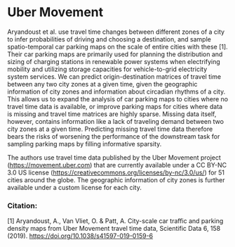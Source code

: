 # Uber Movement

Aryandoust et al. use travel time changes between different zones of a city to infer probabilities of driving and choosing a destination, and sample spatio-temporal car parking maps on the scale of entire cities with these [1]. Their car parking maps are primarily used for planning the distribution and sizing of charging stations in renewable power systems when electrifying mobility and utilizing storage capacities for vehicle-to-grid electricity system services. We can predict origin-destination matrices of travel time between any two city zones at a given time, given the geographic information of city zones and information about circadian rhythms of a city. This allows us to expand the analysis of car parking maps to cities where no travel time data is available, or improve parking maps for cities where data is missing and travel time matrices are highly sparse. Missing data itself, however, contains information like a lack of traveling demand between two city zones at a given time. Predicting missing travel time data therefore bears the risks of worsening the performance of the downstream task for sampling parking maps by filling informative sparsity.

The authors use travel time data published by the Uber Movement project (https://movement.uber.com) that are currently available under a CC BY-NC 3.0 US license (https://creativecommons.org/licenses/by-nc/3.0/us/) for 51 cities around the globe. The geographic information of city zones is further available under a custom license for each city.  


### Citation:
[1] Aryandoust, A., Van Vliet, O. & Patt, A. City-scale car traffic and parking 
density maps from Uber Movement travel time data, Scientific Data 6, 158 (2019). 
https://doi.org/10.1038/s41597-019-0159-6
